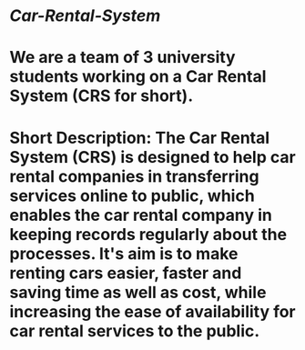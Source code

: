 # ***Car-Rental-System***
# We are a team of 3 university students working on a Car Rental System (CRS for short).
# Short Description: The Car Rental System (CRS) is designed to help car rental companies in  transferring services online to public, which enables the car rental company in  keeping records regularly about the processes. It's aim is to make renting cars easier, faster and saving time as well as  cost, while increasing the ease of availability for car rental services to the public.



